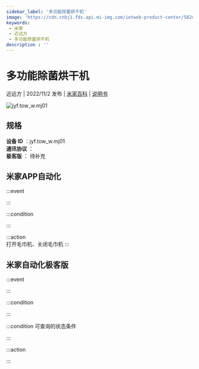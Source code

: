 ```yaml
---
sidebar_label: '多功能除菌烘干机'
image: 'https://cdn.cnbj1.fds.api.mi-img.com/iotweb-product-center/582d65824bbb38c577d4403948d2452a_1660112871889.png?GalaxyAccessKeyId=AKVGLQWBOVIRQ3XLEW&Expires=9223372036854775807&Signature=dVxjFojLbW+jy1iAO0nSiVTwy/M='
keywords: 
 - 米家
 - 近远方
 - 多功能除菌烘干机
description : ''
---
```

# 多功能除菌烘干机

近远方 | 2022/11/2 发布 | [米家百科](https://home.mi.com/webapp/content/baike/product/index.html?model=jyf.tow_w.mj01) | [说明书](https://home.mi.com/views/introduction.html?model=jyf.tow_w.mj01&region=cn)

![jyf.tow_w.mj01](https://cdn.cnbj1.fds.api.mi-img.com/iotweb-product-center/582d65824bbb38c577d4403948d2452a_1660112871889.png?GalaxyAccessKeyId=AKVGLQWBOVIRQ3XLEW&Expires=9223372036854775807&Signature=dVxjFojLbW+jy1iAO0nSiVTwy/M=)

## 规格  
> 
**设备 ID** ：jyf.tow_w.mj01  
**通讯协议** ：  
**极客版**  ： 待补充 


## 米家APP自动化  

:::event  

:::

:::condition  

:::

:::action   
打开毛巾机、关闭毛巾机
:::

## 米家自动化极客版  

:::event  

:::

:::condition  

:::

:::condition 可查询的状态条件  

:::

:::action  

:::

        
